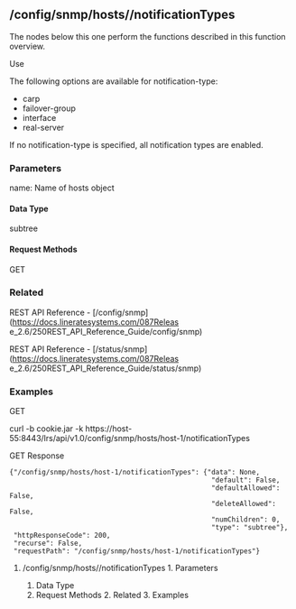 ## /config/snmp/hosts/<name>/notificationTypes

The nodes below this one perform the functions described in this function
overview.

Use

The following options are available for notification-type:

  * carp
  * failover-group
  * interface
  * real-server

If no notification-type is specified, all notification types are enabled.

### Parameters

name: Name of hosts object

#### Data Type

subtree

#### Request Methods

GET

### Related

REST API Reference - [/config/snmp](https://docs.lineratesystems.com/087Releas
e_2.6/250REST_API_Reference_Guide/config/snmp)

REST API Reference - [/status/snmp](https://docs.lineratesystems.com/087Releas
e_2.6/250REST_API_Reference_Guide/status/snmp)

### Examples

GET

curl -b cookie.jar -k
https://host-55:8443/lrs/api/v1.0/config/snmp/hosts/host-1/notificationTypes

GET Response

    
    
    {"/config/snmp/hosts/host-1/notificationTypes": {"data": None,
                                                      "default": False,
                                                      "defaultAllowed": False,
                                                      "deleteAllowed": False,
                                                      "numChildren": 0,
                                                      "type": "subtree"},
     "httpResponseCode": 200,
     "recurse": False,
     "requestPath": "/config/snmp/hosts/host-1/notificationTypes"}
    

  1. /config/snmp/hosts/<name>/notificationTypes
    1. Parameters
      1. Data Type
      2. Request Methods
    2. Related
    3. Examples

